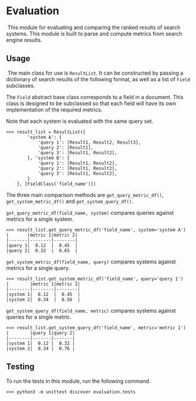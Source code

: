# Evaluation
​
This module for evaluating and comparing the ranked results of search systems.
This module is built to parse and compute metrics from search engine results.
​
## Usage
​
The main class for use is `ResultList`.
It can be constructed by passing a dictionary of search results of the following format, as well as a list of `Field` subclasses.

The `Field` abstract base class corresponds to a field in a document.
This class is designed to be subclassed so that each field will have its own implementation of the required metrics.


Note that each system is evaluated with the same query set.
```
>>> result_list = ResultList({
        'system A': {
            'query 1': [Result1, Result2, Result3],
            'query 2': [Result1],
            'query 3': [Result1, Result2],
        }, 'system B': {
            'query 1': [Result1, Result2],
            'query 2': [Result1, Result2],
            'query 3': [Result1, Result2],
        }
    }, [FieldClass('field_name')])
```

The three main comparison methods are `get_query_metric_df()`, `get_system_metric_df()` and `get_system_query_df()`.

`get_query_metric_df(field_name, system)` compares queries against metrics for a single system.
```
>>> result_list.get_query_metric_df('field_name', system='system A')
|       |metric 1|metric 2|
|-------|--------|--------|
|query 1|  0.12  |  0.45  |
|query 2|  0.32  |  0.65  |
```
`get_system_metric_df(field_name, query)` compares systems against metrics for a single query.
```
>>> result_list.get_system_metric_df('field_name', query='query 1')
|        |metric 1|metric 2|
|--------|--------|--------|
|system 1|  0.12  |  0.45  |
|system 2|  0.34  |  0.56  |
```
`get_system_query_df(field_name, metric)` compares systems against queries for a single metric.
```
>>> result_list.get_system_query_df('field_name', metric='metric 1')
|        |query 1|query 2|
|--------|-------|-------|
|system 1|  0.12 |  0.32 |
|system 2|  0.34 |  0.76 |
```

## Testing

To run the tests in this module, run the following command.
```
>>> python3 -m unittest discover evaluation.tests
```